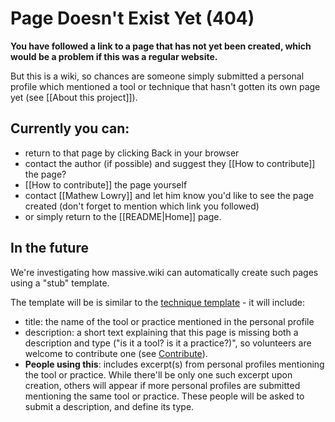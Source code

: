 # Page Doesn't Exist Yet (404)

**You have followed a link to a page that has not yet been created, which would be a problem if this was a regular website.**

But this is a wiki, so chances are someone simply submitted a personal profile which mentioned a tool or technique that hasn't gotten its own page yet (see [[About this project]]).

## Currently you can:

* return to that page by clicking Back in your browser 
* contact the author (if possible) and suggest they [[How to contribute]] the page?
* [[How to contribute]] the page yourself
* contact [[Mathew Lowry]] and let him know you'd like to see the page created (don't forget to mention which link you followed)
* or simply return to the [[README|Home]] page.

## In the future

We're investigating how massive.wiki can automatically create such pages using a "stub" template.

The template will be is similar to the [technique template](https://dainty-sable-264aa3.netlify.app/project/technique%20template) - it will include: 

* title: the name of the tool or practice mentioned in the personal profile
* description: a short text explaining that this page is missing both a description and type ("is it a tool? is it a practice?)", so volunteers are welcome to contribute one (see [Contribute](https://dainty-sable-264aa3.netlify.app/project/Contribute.html)). 
* **People using this**: includes excerpt(s) from personal profiles mentioning the tool or practice. While there'll be only one such excerpt upon creation, others will appear if more personal profiles are submitted mentioning the same tool or practice. These people will be asked to submit a description, and define its type.